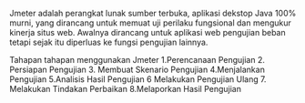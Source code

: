 
Jmeter adalah perangkat lunak sumber terbuka, aplikasi dekstop Java 100% murni, yang dirancang untuk memuat uji perilaku fungsional dan mengukur kinerja situs web. Awalnya dirancang untuk aplikasi web pengujian beban tetapi sejak itu diperluas ke fungsi pengujian lainnya. 

Tahapan tahapan menggunakan Jmeter
1.Perencanaan Pengujian
2. Persiapan Pengujian
3. Membuat Skenario Pengujian
4.Menjalankan Pengujian
5.Analisis Hasil Pengujian
6 Melakukan Pengujian Ulang
7. Melakukan Tindakan Perbaikan
8.Melaporkan Hasil Pengujian
